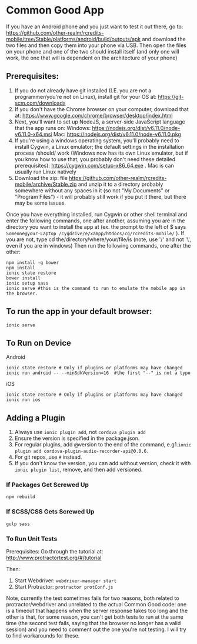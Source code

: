# Common Good App

If you have an Android phone and you just want to test it out there, go to: https://github.com/other-realm/rcredits-mobile/tree/Stable/platforms/android/build/outputs/apk and download the two files and then copy them into your phone via USB.  Then open the files on your phone and one of the two should install itself (and only one will work, the one that will is dependent on the architecture of your phone)

## Prerequisites:
1.	If you do not already have git installed (I.E. you are not a programmer/you're not on Linux), install git for your OS at: https://git-scm.com/downloads 
2.	If you don't have the Chrome browser on your computer, download that at: https://www.google.com/chrome/browser/desktop/index.html
3.	Next, you'll want to set up NodeJS, a server-side JavaScript language that the app runs on:
Windows: https://nodejs.org/dist/v6.11.0/node-v6.11.0-x64.msi
Mac: https://nodejs.org/dist/v6.11.0/node-v6.11.0.pkg
4.	If you're using a windows operating system, you'll probably need to install Cygwin, a Linux emulator; the default settings in the installation process /should/ work (Windows now has its own Linux emulator, but if you know how to use that, you probably don't need these detailed prerequisites): https://cygwin.com/setup-x86_64.exe .  Mac is can usually run Linux natively
5.	Download the zip: file https://github.com/other-realm/rcredits-mobile/archive/Stable.zip and unzip it to a directory probably somewhere without any spaces in it (so not "My Documents" or "Program Files") - it will probably still work if you put it there, but there may be some issues.


Once you have everything installed, run Cygwin or other shell terminal and enter the following commands, one after another, assuming you are in the directory you want to install the app at (ex. the prompt to the left of $ says `Someone@your-Laptop /cygdrive/e/xampp/htdocs/cg/rcredits-mobile/` ).  If you are not, type cd the/directory/where/your/file/is (note, use '/' and not '\\', even if you are in windows)
Then run the following commands, one after the other:


```
npm install -g bower
npm install
ionic state restore
bower install
ionic setup sass
ionic serve #this is the command to run to emulate the mobile app in the browser.
```

## To run the app in your default browser:
```
ionic serve
```
## To Run on Device
Android
```
ionic state restore # Only if plugins or platforms may have changed
ionic run android -- --minSdkVersion=16  #the first "--" is not a typo
```

iOS
```
ionic state restore # Only if plugins or platforms may have changed
ionic run ios
```
## Adding a Plugin


1. Always use `ionic plugin add`, not `cordova plugin add`
2. Ensure the version is specified in the package.json.
3. For regular plugins, add @version to the end of the command, e.g1.`ionic plugin add cordova-plugin-audio-recorder-api@0.0.6`.
4. For git repos, use `#` instead.
5. If you don't know the version, you can add without version, check it with `ionic plugin list`, remove, and then add versioned.



### If Packages Get Screwed Up

`npm rebuild`

### If SCSS/CSS Gets Screwed Up

`gulp sass`

### To Run Unit Tests

Prerequisites:
Go through the tutorial at: http://www.protractortest.org/#/tutorial

Then:
1. Start Webdriver:
`webdriver-manager start`
2. Start Protractor:
`protractor protConf.js`


Note, currently the test sometimes fails for two reasons, both related to protractor/webdriver and unrelated to the actual Common Good code: one is a timeout that happens when the server response takes too long and the other is that, for some reason, you can't get both tests to run at the same time (the second test fails, saying that the browser no longer has a valid session) and you need to comment out the one you're not testing.  I will try to find workarounds for these.
